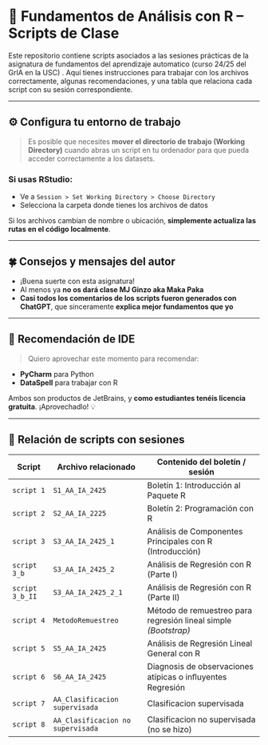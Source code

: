 # 📘 Fundamentos de Análisis con R – Scripts de Clase

Este repositorio contiene scripts asociados a las sesiones prácticas de la asignatura de fundamentos del aprendizaje automatico (curso 24/25 del GrIA en la USC) . Aquí tienes instrucciones para trabajar con los archivos correctamente, algunas recomendaciones, y una tabla que relaciona cada script con su sesión correspondiente.

---

## ⚙️ Configura tu entorno de trabajo

> Es posible que necesites **mover el directorio de trabajo (Working Directory)** cuando abras un script en tu ordenador para que pueda acceder correctamente a los datasets.

### Si usas RStudio:
- Ve a `Session > Set Working Directory > Choose Directory`
- Selecciona la carpeta donde tienes los archivos de datos

Si los archivos cambian de nombre o ubicación, **simplemente actualiza las rutas en el código localmente**.

---

## 🍀 Consejos y mensajes del autor

- ¡Buena suerte con esta asignatura!
- Al menos ya **no os dará clase MJ Ginzo aka Maka Paka** 
- **Casi todos los comentarios de los scripts fueron generados con ChatGPT**, que sinceramente **explica mejor fundamentos que yo**

---

## 🚀 Recomendación de IDE

> Quiero aprovechar este momento para recomendar:

- **PyCharm** para Python
- **DataSpell** para trabajar con R

Ambos son productos de JetBrains, y **como estudiantes tenéis licencia gratuita**. ¡Aprovechadlo! 💡

---

## 📂 Relación de scripts con sesiones

| Script         | Archivo relacionado             | Contenido del boletín / sesión                                                                 |
|----------------|----------------------------------|-----------------------------------------------------------------------------------------------|
| `script 1`     | `S1_AA_IA_2425`                  | Boletín 1: Introducción al Paquete R                                                          |
| `script 2`     | `S2_AA_IA_2225`                  | Boletín 2: Programación con R                                                                 |
| `script 3`     | `S3_AA_IA_2425_1`                | Análisis de Componentes Principales con R (Introducción)                                     |
| `script 3_b`   | `S3_AA_IA_2425_2`                | Análisis de Regresión con R (Parte I)                                                         |
| `script 3_b_II`| `S3_AA_IA_2425_2_1`              | Análisis de Regresión con R (Parte II)                                                        |
| `script 4`     | `MetodoRemuestreo`               | Método de remuestreo para regresión lineal simple *(Bootstrap)*                              |
| `script 5`     | `S5_AA_IA_2425`                  | Análisis de Regresión Lineal General con R                                                   |
| `script 6`     | `S6_AA_IA_2425`                  | Diagnosis  de  observaciones  atípicas  o  inﬂuyentes Regresión                               |
| `script 7`     | `AA_Clasificacion supervisada`                  | Clasificacion supervisada                       |
| `script 8`     | `AA_Clasificacion no supervisada`                  | Clasificacion no supervisada   (no se hizo)                    |



